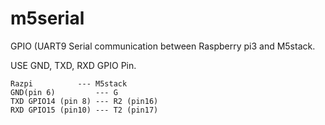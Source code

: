 # m5serial
GPIO (UART9 Serial communication between Raspberry pi3 and M5stack.

USE GND, TXD, RXD GPIO Pin.

    Razpi          --- M5stack
    GND(pin 6)         --- G
    TXD GPIO14 (pin 8) --- R2 (pin16)
    RXD GPIO15 (pin10) --- T2 (pin17)
